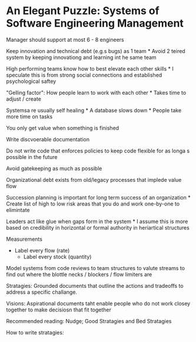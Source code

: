 # An Elegant Puzzle: Systems of Software Engineering Management

Manager should support at most 6 - 8 engineers

Keep innovation and technical debt (e.g.s bugs) as 1 team
    * Avoid 2 teired system by keeping innovationg and learning int he same team

High performing teams know how to best elevate each other skills
    * I speculate this is from strong social connections and established psychological saftey

"Gelling factor": How people learn to work with each other
    * Takes time to adjust / create

Systemsa re usually self healing
    * A database slows down
    * People take more time on tasks

You only get value when something is finished

Write discvoerable documentation

Do not write code that enforces policies to keep code flexible for as longa s possible in the future

Avoid gatekeeping as much as possible

Organizational debt exists from old/legacy processes that implede value flow

Succession planning is important for long term success of an organization
    * Create list of high to low risk areas that you do and work one-by-one to elimintate

Leaders act like glue when gaps form in the system
    * I assume this is more based on credibility in horizontal or formal authority in heriartical structures

Measurements
  * Label every flow (rate)
    * Label every stock (quantity)

Model systems from code reviews to team structures to valute streams to find out where the blottle necks / blockers / flow limiters are

Stratagies: Grounded documents that outline the actions and tradeoffs to address a specific challange.

Visions: Aspirational documents taht enable people who do not work closey together to make decisiosn that fit together

Recommended reading: Nudge; Good Stratagies and Bed Stratagies

How to write stratagies:
